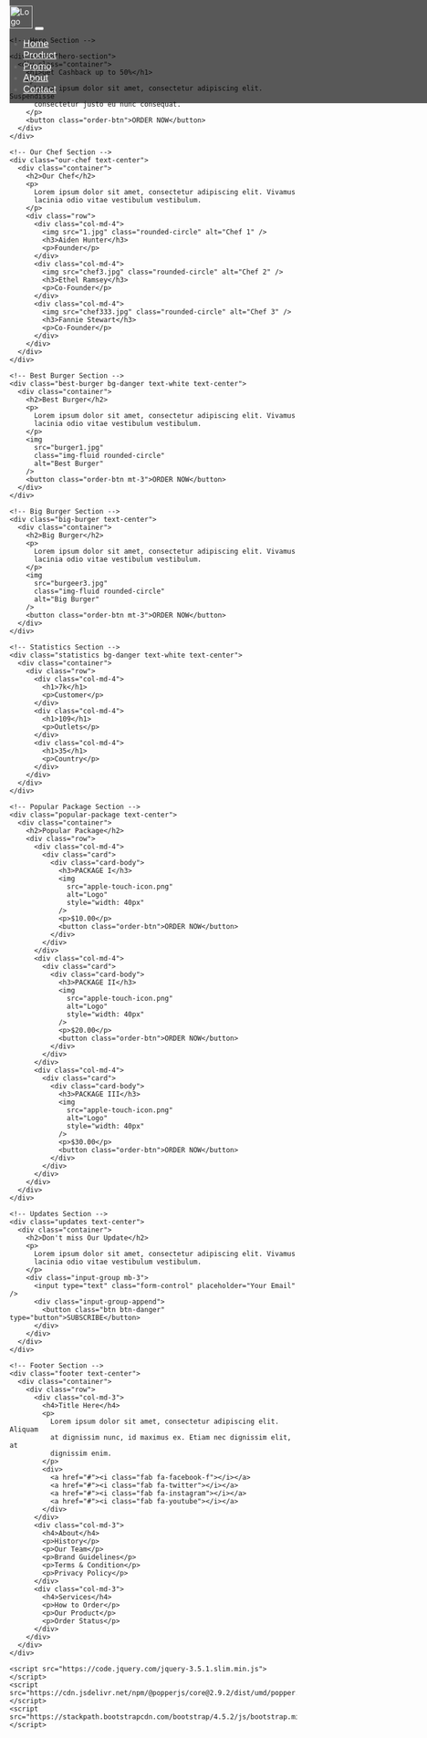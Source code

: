 <!DOCTYPE html>
<html lang="en">
  <head>
    <meta charset="UTF-8" />
    <meta name="viewport" content="width=device-width, initial-scale=1.0" />
    <title>Burger Restaurant</title>
    <link
      href="https://stackpath.bootstrapcdn.com/bootstrap/4.5.2/css/bootstrap.min.css"
      rel="stylesheet"
    />
    <link
      href="https://cdnjs.cloudflare.com/ajax/libs/font-awesome/5.15.1/css/all.min.css"
      rel="stylesheet"
    />
    <style>
      .hero-section {
        background-image: url("burger 4.jpg");
        background-size: cover;
        background-position: center;
        color: white;
        text-align: center;
        padding: 100px 0;
      }
      .order-btn {
        background-color: red;
        border: black;
        padding: 10px 30px;
        color: white;
        font-size: 18px;
        margin-top: 20px;
        transition: 0.2s;
      }
      .our-chef,
      .best-burger,
      .big-burger,
      .statistics,
      .popular-package,
      .updates {
        padding: 50px 0;
      }
      .statistics h1 {
        font-size: 48px;
      }
      .footer {
        background-color: black;
        color: white;
        padding: 50px 0;
      }
      .navbar-custom {
        background-color: black;
        opacity: 0.65;
        padding-top: 10px;
        position: fixed;
        top: 0;
        width: 100%;
        z-index: 1000;
      }
      .navbar-custom .navbar-brand {
        color: white;
      }
      .navbar-custom .nav-link {
        color: white;
        font-size: larger;
        font-family: sans-serif;
      }
      .navbar-custom .navbar-toggler-icon {
        color: wheat;
        opacity: 100%;
      }
    </style>
  </head>
  <body>
    <!-- Navbar -->
    <nav class="navbar navbar-expand-lg navbar-dark navbar-custom">
      <div class="container">
        <a class="navbar-brand" href="#"
          ><img src="apple-touch-icon.png" alt="Logo" style="width: 40px"
        /></a>
        <button
          class="navbar-toggler"
          type="button"
          data-toggle="collapse"
          data-target="#navbarNav"
          aria-controls="navbarNav"
          aria-expanded="false"
          aria-label="Toggle navigation"
        >
          <span class="navbar-toggler-icon"></span>
        </button>
        <div
          class="collapse navbar-collapse justify-content-end"
          id="navbarNav"
        >
          <ul class="navbar-nav">
            <li class="nav-item active">
              <a class="nav-link" href="#">Home</a>
            </li>
            <li class="nav-item">
              <a class="nav-link" href="#">Product</a>
            </li>
            <li class="nav-item">
              <a class="nav-link" href="#">Promo</a>
            </li>
            <li class="nav-item">
              <a class="nav-link" href="#">About</a>
            </li>
            <li class="nav-item">
              <a class="nav-link" href="#">Contact</a>
            </li>
          </ul>
        </div>
      </div>
    </nav>

    <!-- Hero Section -->
          
    <div class="hero-section">
      <div class="container">
        <h1>Get Cashback up to 50%</h1>
        <p>
          Lorem ipsum dolor sit amet, consectetur adipiscing elit. Suspendisse
          consectetur justo eu nunc consequat.
        </p>
        <button class="order-btn">ORDER NOW</button>
      </div>
    </div>

    <!-- Our Chef Section -->
    <div class="our-chef text-center">
      <div class="container">
        <h2>Our Chef</h2>
        <p>
          Lorem ipsum dolor sit amet, consectetur adipiscing elit. Vivamus
          lacinia odio vitae vestibulum vestibulum.
        </p>
        <div class="row">
          <div class="col-md-4">
            <img src="1.jpg" class="rounded-circle" alt="Chef 1" />
            <h3>Aiden Hunter</h3>
            <p>Founder</p>
          </div>
          <div class="col-md-4">
            <img src="chef3.jpg" class="rounded-circle" alt="Chef 2" />
            <h3>Ethel Ramsey</h3>
            <p>Co-Founder</p>
          </div>
          <div class="col-md-4">
            <img src="chef333.jpg" class="rounded-circle" alt="Chef 3" />
            <h3>Fannie Stewart</h3>
            <p>Co-Founder</p>
          </div>
        </div>
      </div>
    </div>

    <!-- Best Burger Section -->
    <div class="best-burger bg-danger text-white text-center">
      <div class="container">
        <h2>Best Burger</h2>
        <p>
          Lorem ipsum dolor sit amet, consectetur adipiscing elit. Vivamus
          lacinia odio vitae vestibulum vestibulum.
        </p>
        <img
          src="burger1.jpg"
          class="img-fluid rounded-circle"
          alt="Best Burger"
        />
        <button class="order-btn mt-3">ORDER NOW</button>
      </div>
    </div>

    <!-- Big Burger Section -->
    <div class="big-burger text-center">
      <div class="container">
        <h2>Big Burger</h2>
        <p>
          Lorem ipsum dolor sit amet, consectetur adipiscing elit. Vivamus
          lacinia odio vitae vestibulum vestibulum.
        </p>
        <img
          src="burgeer3.jpg"
          class="img-fluid rounded-circle"
          alt="Big Burger"
        />
        <button class="order-btn mt-3">ORDER NOW</button>
      </div>
    </div>

    <!-- Statistics Section -->
    <div class="statistics bg-danger text-white text-center">
      <div class="container">
        <div class="row">
          <div class="col-md-4">
            <h1>7k</h1>
            <p>Customer</p>
          </div>
          <div class="col-md-4">
            <h1>109</h1>
            <p>Outlets</p>
          </div>
          <div class="col-md-4">
            <h1>35</h1>
            <p>Country</p>
          </div>
        </div>
      </div>
    </div>

    <!-- Popular Package Section -->
    <div class="popular-package text-center">
      <div class="container">
        <h2>Popular Package</h2>
        <div class="row">
          <div class="col-md-4">
            <div class="card">
              <div class="card-body">
                <h3>PACKAGE I</h3>
                <img
                  src="apple-touch-icon.png"
                  alt="Logo"
                  style="width: 40px"
                />
                <p>$10.00</p>
                <button class="order-btn">ORDER NOW</button>
              </div>
            </div>
          </div>
          <div class="col-md-4">
            <div class="card">
              <div class="card-body">
                <h3>PACKAGE II</h3>
                <img
                  src="apple-touch-icon.png"
                  alt="Logo"
                  style="width: 40px"
                />
                <p>$20.00</p>
                <button class="order-btn">ORDER NOW</button>
              </div>
            </div>
          </div>
          <div class="col-md-4">
            <div class="card">
              <div class="card-body">
                <h3>PACKAGE III</h3>
                <img
                  src="apple-touch-icon.png"
                  alt="Logo"
                  style="width: 40px"
                />
                <p>$30.00</p>
                <button class="order-btn">ORDER NOW</button>
              </div>
            </div>
          </div>
        </div>
      </div>
    </div>

    <!-- Updates Section -->
    <div class="updates text-center">
      <div class="container">
        <h2>Don't miss Our Update</h2>
        <p>
          Lorem ipsum dolor sit amet, consectetur adipiscing elit. Vivamus
          lacinia odio vitae vestibulum vestibulum.
        </p>
        <div class="input-group mb-3">
          <input type="text" class="form-control" placeholder="Your Email" />
          <div class="input-group-append">
            <button class="btn btn-danger" type="button">SUBSCRIBE</button>
          </div>
        </div>
      </div>
    </div>

    <!-- Footer Section -->
    <div class="footer text-center">
      <div class="container">
        <div class="row">
          <div class="col-md-3">
            <h4>Title Here</h4>
            <p>
              Lorem ipsum dolor sit amet, consectetur adipiscing elit. Aliquam
              at dignissim nunc, id maximus ex. Etiam nec dignissim elit, at
              dignissim enim.
            </p>
            <div>
              <a href="#"><i class="fab fa-facebook-f"></i></a>
              <a href="#"><i class="fab fa-twitter"></i></a>
              <a href="#"><i class="fab fa-instagram"></i></a>
              <a href="#"><i class="fab fa-youtube"></i></a>
            </div>
          </div>
          <div class="col-md-3">
            <h4>About</h4>
            <p>History</p>
            <p>Our Team</p>
            <p>Brand Guidelines</p>
            <p>Terms & Condition</p>
            <p>Privacy Policy</p>
          </div>
          <div class="col-md-3">
            <h4>Services</h4>
            <p>How to Order</p>
            <p>Our Product</p>
            <p>Order Status</p>
          </div>
        </div>
      </div>
    </div>

    <script src="https://code.jquery.com/jquery-3.5.1.slim.min.js"></script>
    <script src="https://cdn.jsdelivr.net/npm/@popperjs/core@2.9.2/dist/umd/popper.min.js"></script>
    <script src="https://stackpath.bootstrapcdn.com/bootstrap/4.5.2/js/bootstrap.min.js"></script>
  </body>
</html>
